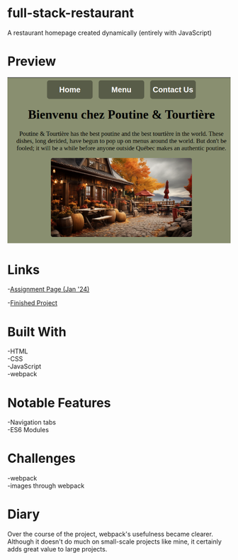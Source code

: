 # full-stack-restaurant
A restaurant homepage created dynamically (entirely with JavaScript)

# Preview

<div align="center">
    <img src="./project-preview.png">
</div>

# Links

-[Assignment Page (Jan '24)](https://www.theodinproject.com/lessons/node-path-javascript-restaurant-page)

-[Finished Project](https://erreurdesyntaxe.github.io/full-stack-restaurant/)

# Built With

-HTML  
-CSS  
-JavaScript  
-webpack  

# Notable Features

-Navigation tabs  
-ES6 Modules  

# Challenges

-webpack  
-images through webpack  

# Diary

Over the course of the project, webpack's usefulness became clearer. Although it
doesn't do much on small-scale projects like mine, it certainly adds great value
to large projects. 